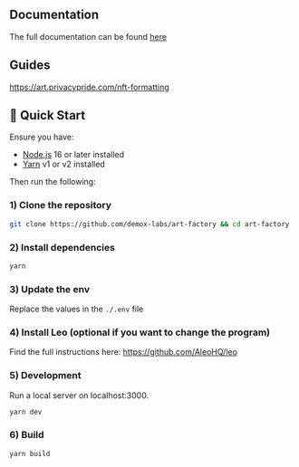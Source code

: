 ## Documentation

The full documentation can be found [here](https://art.privacypride.com/)

## Guides

https://art.privacypride.com/nft-formatting

## 🚀 Quick Start

Ensure you have:

- [Node.js](https://nodejs.org) 16 or later installed
- [Yarn](https://yarnpkg.com) v1 or v2 installed

Then run the following:

### 1) Clone the repository

```bash
git clone https://github.com/demox-labs/art-factory && cd art-factory
```

### 2) Install dependencies

```bash
yarn
```

### 3) Update the env

Replace the values in the `./.env` file

### 4) Install Leo (optional if you want to change the program)

Find the full instructions here: https://github.com/AleoHQ/leo

### 5) Development

Run a local server on localhost:3000.

```bash
yarn dev
```

### 6) Build

```bash
yarn build
```
